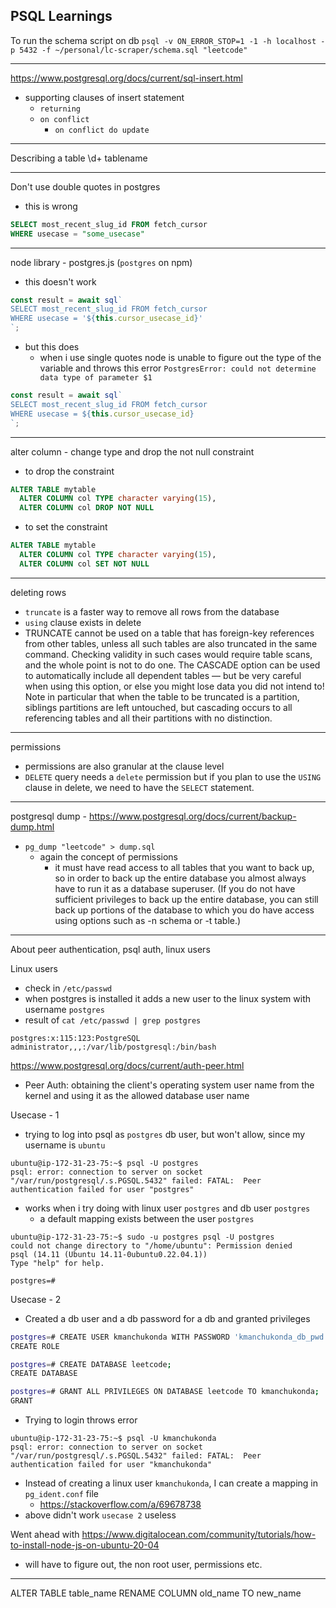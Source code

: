 ## PSQL Learnings

To run the schema script on db
`psql -v ON_ERROR_STOP=1 -1 -h localhost -p 5432 -f ~/personal/lc-scraper/schema.sql "leetcode"`

----

https://www.postgresql.org/docs/current/sql-insert.html
- supporting clauses of insert statement
  - `returning`
  - `on conflict`
    - `on conflict do update`

----

Describing a table
\d+ tablename

-----

Don't use double quotes in postgres

- this is wrong
```sql
SELECT most_recent_slug_id FROM fetch_cursor
WHERE usecase = "some_usecase"
```

-----

node library - postgres.js (`postgres` on npm)

- this doesn't work
```js
const result = await sql`
SELECT most_recent_slug_id FROM fetch_cursor
WHERE usecase = '${this.cursor_usecase_id}'
`;
```
- but this does
  - when i use single quotes node is unable to figure out the type of the variable and throws this error `PostgresError: could not determine data type of parameter $1`
```js
const result = await sql`
SELECT most_recent_slug_id FROM fetch_cursor
WHERE usecase = ${this.cursor_usecase_id}
`;
```

-----

alter column - change type and drop the not null constraint

- to drop the constraint
```sql
ALTER TABLE mytable
  ALTER COLUMN col TYPE character varying(15),
  ALTER COLUMN col DROP NOT NULL
```

- to set the constraint
```sql
ALTER TABLE mytable
  ALTER COLUMN col TYPE character varying(15),
  ALTER COLUMN col SET NOT NULL
```

----

deleting rows

- `truncate` is a faster way to remove all rows from the database
- `using` clause exists in delete
- TRUNCATE cannot be used on a table that has foreign-key references from other tables, unless all such tables are also truncated in the same command. Checking validity in such cases would require table scans, and the whole point is not to do one. The CASCADE option can be used to automatically include all dependent tables — but be very careful when using this option, or else you might lose data you did not intend to! Note in particular that when the table to be truncated is a partition, siblings partitions are left untouched, but cascading occurs to all referencing tables and all their partitions with no distinction.

---

permissions

- permissions are also granular at the clause level
- `DELETE` query needs a `delete` permission but if you plan to use the `USING` clause in delete, we need to have the `SELECT` statement.

---

postgresql dump - https://www.postgresql.org/docs/current/backup-dump.html

- `pg_dump "leetcode" > dump.sql`
  - again the concept of permissions
    - it must have read access to all tables that you want to back up, so in order to back up the entire database you almost always have to run it as a database superuser. (If you do not have sufficient privileges to back up the entire database, you can still back up portions of the database to which you do have access using options such as -n schema or -t table.)

---

About peer authentication, psql auth, linux users

Linux users
- check in `/etc/passwd`
- when postgres is installed it adds a new user to the linux system with username `postgres`
- result of `cat /etc/passwd | grep postgres`
```
postgres:x:115:123:PostgreSQL administrator,,,:/var/lib/postgresql:/bin/bash
```


https://www.postgresql.org/docs/current/auth-peer.html
- Peer Auth: obtaining the client's operating system user name from the kernel and using it as the allowed database user name


Usecase - 1

- trying to log into psql as `postgres` db user, but won't allow, since my username is `ubuntu`
```
ubuntu@ip-172-31-23-75:~$ psql -U postgres
psql: error: connection to server on socket "/var/run/postgresql/.s.PGSQL.5432" failed: FATAL:  Peer authentication failed for user "postgres"
```

- works when i try doing with linux user `postgres` and db user `postgres`
  - a default mapping exists between the user `postgres`
```
ubuntu@ip-172-31-23-75:~$ sudo -u postgres psql -U postgres
could not change directory to "/home/ubuntu": Permission denied
psql (14.11 (Ubuntu 14.11-0ubuntu0.22.04.1))
Type "help" for help.

postgres=#
```

Usecase - 2

- Created a db user and a db password for a db and granted privileges

```sh
postgres=# CREATE USER kmanchukonda WITH PASSWORD 'kmanchukonda_db_pwd';
CREATE ROLE

postgres=# CREATE DATABASE leetcode;
CREATE DATABASE

postgres=# GRANT ALL PRIVILEGES ON DATABASE leetcode TO kmanchukonda;
GRANT
```

- Trying to login throws error
```
ubuntu@ip-172-31-23-75:~$ psql -U kmanchukonda
psql: error: connection to server on socket "/var/run/postgresql/.s.PGSQL.5432" failed: FATAL:  Peer authentication failed for user "kmanchukonda"
```

- Instead of creating a linux user `kmanchukonda`, I can create a mapping in `pg_ident.conf` file
  - https://stackoverflow.com/a/69678738
- above didn't work `usecase 2` useless

Went ahead with https://www.digitalocean.com/community/tutorials/how-to-install-node-js-on-ubuntu-20-04
- will have to figure out, the non root user, permissions etc.

---

ALTER TABLE table_name RENAME COLUMN old_name TO new_name